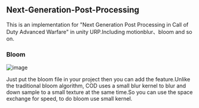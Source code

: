 ## Next-Generation-Post-Processing
This is an implementation for "Next Generation Post Processing in Call of Duty Advanced Warfare" in unity URP.Including motionblur、bloom and so on.

### Bloom

![image](https://user-images.githubusercontent.com/56297955/226759304-c5bc7588-0228-4c87-b836-d8805548a61e.png)


Just put the bloom file in your project then you can add the feature.Unlike the traditional bloom algorithm, COD uses a small blur kernel to blur and down sample to a small texture at the same time.So you can use the space exchange for speed, to do bloom use small kernel. 

